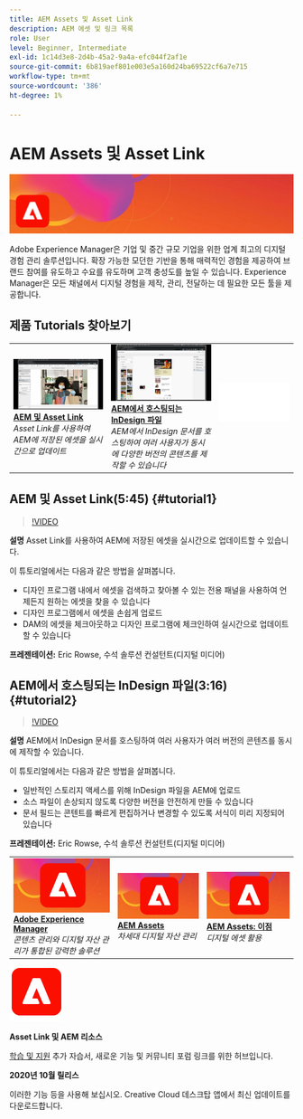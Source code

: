```yaml
---
title: AEM Assets 및 Asset Link
description: AEM 에셋 및 링크 목록
role: User
level: Beginner, Intermediate
exl-id: 1c14d3e8-2d4b-45a2-9a4a-efc044f2af1e
source-git-commit: 6b819aef801e003e5a160d24ba69522cf6a7e715
workflow-type: tm+mt
source-wordcount: '386'
ht-degree: 1%

---
```


# AEM Assets 및 Asset Link

![튜토리얼 메인 이미지](../assets/AEM.jpg)

Adobe Experience Manager은 기업 및 중간 규모 기업을 위한 업계 최고의 디지털 경험 관리 솔루션입니다. 확장 가능한 모던한 기반을 통해 매력적인 경험을 제공하여 브랜드 참여를 유도하고 수요를 유도하며 고객 충성도를 높일 수 있습니다. Experience Manager은 모든 채널에서 디지털 경험을 제작, 관리, 전달하는 데 필요한 모든 툴을 제공합니다.

## 제품 Tutorials 찾아보기

<table style="table-layout:fixed">
<tr>
 <td>
   <a href="aem.md#tutorial1">
      <img alt="AEM 및 Asset Link" src="../assets/aem_assetlink_rowse_thumbnail.jpg" />
   </a>
    <div>
   <a href="aem.md#tutorial1"><strong>AEM 및 Asset Link</strong></a>
    </div>
    <em>Asset Link를 사용하여 AEM에 저장된 에셋을 실시간으로 업데이트</em>
    <br>
  </td>
   <td>
   <a href="aem.md#tutorial2">
      <img alt="AEM에서 호스팅되는 InDesign 파일" src="../assets/InDesign-Files-Hosten-in-AEM.jpg" />
   </a>
    <div>
   <a href="aem.md#tutorial2"><strong>AEM에서 호스팅되는 InDesign 파일</strong></a>
    </div>
    <em>AEM에서 InDesign 문서를 호스팅하여 여러 사용자가 동시에 다양한 버전의 콘텐츠를 제작할 수 있습니다</em>
    <br>
  </td>
  <td>
    <img alt="스페이서" src="../assets/Whitespacer.png" />
    <div>
    <br>
  </td>
</tr>
</table>

## AEM 및 Asset Link(5:45) {#tutorial1}

>[!VIDEO](https://video.tv.adobe.com/v/326828?hidetitle=true)

**설명**
Asset Link를 사용하여 AEM에 저장된 에셋을 실시간으로 업데이트할 수 있습니다.

이 튜토리얼에서는 다음과 같은 방법을 살펴봅니다.
* 디자인 프로그램 내에서 에셋을 검색하고 찾아볼 수 있는 전용 패널을 사용하여 언제든지 원하는 에셋을 찾을 수 있습니다
* 디자인 프로그램에서 에셋을 손쉽게 업로드
* DAM의 에셋을 체크아웃하고 디자인 프로그램에 체크인하여 실시간으로 업데이트할 수 있습니다

**프레젠테이션:**
Eric Rowse, 수석 솔루션 컨설턴트(디지털 미디어)

## AEM에서 호스팅되는 InDesign 파일(3:16) {#tutorial2}

>[!VIDEO](https://video.tv.adobe.com/v/326829?hidetitle=true)

**설명**
AEM에서 InDesign 문서를 호스팅하여 여러 사용자가 여러 버전의 콘텐츠를 동시에 제작할 수 있습니다.

이 튜토리얼에서는 다음과 같은 방법을 살펴봅니다.
* 일반적인 스토리지 액세스를 위해 InDesign 파일을 AEM에 업로드
* 소스 파일이 손상되지 않도록 다양한 버전을 안전하게 만들 수 있습니다
* 문서 필드는 콘텐트를 빠르게 편집하거나 변경할 수 있도록 서식이 미리 지정되어 있습니다

**프레젠테이션:**
Eric Rowse, 수석 솔루션 컨설턴트(디지털 미디어)

<table style="table-layout:fixed">
<tr>
 <td>
   <a href="https://www.adobe.com/marketing/experience-manager.html">
      <img alt="Adobe Experience Manager" src="../assets/AEM_Thumbnail.jpg" />
   </a>
    <div>
   <a href="https://www.adobe.com/marketing/experience-manager.html"><strong>Adobe Experience Manager</strong></a>
    </div>
    <em>콘텐츠 관리와 디지털 자산 관리가 통합된 강력한 솔루션</em>
    <br>
  </td>
  <td>
   <a href="https://www.adobe.com/marketing/experience-manager-assets.html">
      <img alt="InDesign Server: 파트너 찾기" src="../assets/AEM_Thumbnail.jpg" />
   </a>
    <div>
   <a href="https://www.adobe.com/marketing/experience-manager-assets.html"><strong>AEM Assets</strong></a>
    </div>
    <em>차세대 디지털 자산 관리</em>
    <br>
  </td>
  <td>
   <a href="https://www.adobe.com/marketing/experience-manager-assets/benefits.html">
      <img alt="InDesign Server: 파트너 찾기" src="../assets/AEM_Thumbnail.jpg" />
   </a>
    <div>
   <a href="https://www.adobe.com/marketing/experience-manager-assets/benefits.html"><strong>AEM Assets: 이점</strong></a>
    </div>
    <em>디지털 에셋 활용</em>
    <br>
  </td>
</tr>
</table>

![AEM 로고](../assets/aem_appicon_noshadow_96.png)

**Asset Link 및 AEM 리소스**

[학습 및 지원](https://helpx.adobe.com/support/experience-manager.html) 추가 자습서, 새로운 기능 및 커뮤니티 포럼 링크를 위한 허브입니다.

**2020년 10월 릴리스**

이러한 기능 등을 사용해 보십시오. Creative Cloud 데스크탑 앱에서 최신 업데이트를 다운로드합니다.
